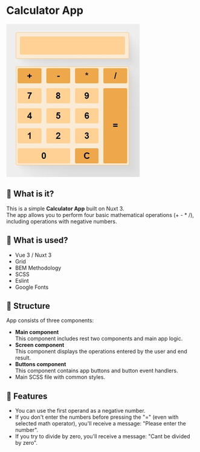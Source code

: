# Calculator App
![App](~/../public/App.jpg)
## :pushpin: What is it?
This is a simple <strong>Calculator App</strong> built on Nuxt 3.<br>
The app allows you to perform four basic mathematical operations (+ - * /), including operations with negative numbers.
## :pushpin: What is used?
+ Vue 3 / Nuxt 3
+ Grid
+ BEM Methodology
+ SCSS
+ Eslint
+ Google Fonts
## :pushpin: Structure
App consists of three components:
+ **Main component**<br>
    This component includes rest two components and main app logic.
+ **Screen component**<br>
    This component displays the operations entered by the user and end result.
+ **Buttons component**<br>
    This component contains app buttons and button event handlers.
+ Main SCSS file with common styles.
## :pushpin: Features
+ You can use the first operand as a negative number.
+ If you don't enter the numbers before pressing the "=" (even with selected math operator), you'll receive a message: "Please enter the number".
+ If you try to divide by zero, you'll receive a message: "Cant be divided by zero".
